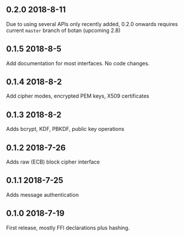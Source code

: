 
## 0.2.0 2018-8-11

Due to using several APIs only recently added, 0.2.0 onwards
requires current `master` branch of botan (upcoming 2.8)

## 0.1.5 2018-8-5

Add documentation for most interfaces. No code changes.

## 0.1.4 2018-8-2

Add cipher modes, encrypted PEM keys, X509 certificates

## 0.1.3 2018-8-2

Adds bcrypt, KDF, PBKDF, public key operations

## 0.1.2 2018-7-26

Adds raw (ECB) block cipher interface

## 0.1.1 2018-7-25

Adds message authentication

## 0.1.0 2018-7-19

First release, mostly FFI declarations plus hashing.
